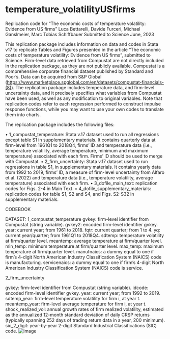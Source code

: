 # temperature_volatilityUSfirms
Replication code for “The economic costs of temperature volatility: Evidence from US firms”
Luca Bettarelli, Davide Furceri, Michael Ganslmeier, Marc Tobias Schiffbauer
Submitted to Science
June, 2023


This replication package includes information on data and codes in Stata v17 to replicate Tables and Figures presented in the article “The economic costs of temperature volatility: Evidence from US firms”, submitted to Science. Firm-level data retrieved from Compustat are not directly included in the replication package, as they are not publicly available. Compustat is a comprehensive corporate financial dataset published by Standard and Poor’s. Data can be acquired from S&P Global (https://www.marketplace.spglobal.com/en/datasets/compustat-financials-(8)). The replication package includes temperature data, and firm-level uncertainty data, and it precisely specifies what variables from Compustat have been used, as well as any modification to original variables. Note that replication codes refer to each regression performed to construct impulse response functions, while you may want to use your own codes to translate them into charts.  

The replication package includes the following files:

•	1_compustat_temperature: Stata v.17 dataset used to run all regressions except table S1 in supplementary materials. It contains quarterly data at firm-level from 1961Q1 to 2018Q4, firms’ ID and temperature data (i.e., temperature volatility, average temperature, minimum and maximum temperature) associated with each firm. Firms’ ID should be used to merge with Compustat.
•	2_firm_uncertainty: Stata v.17 dataset used to run regressions in table S1, in supplementary materials. It contains yearly data from 1992 to 2019, firms’ ID, a measure of firm-level uncertainty from Alfaro et al. (2022) and temperature data (i.e., temperature volatility, average temperature) associated with each firm.
•	3_dofile_main_text: replication codes for Figs. 2-4 in Main Text.
•	4_dofile_supplementary_materials: replication codes for table S1, S2 and S4, and Figs. S2-S32 in supplementary materials.

CODEBOOK 

DATASET: 1_compustat_temperature
gvkey: firm-level identifier from Compustat (string variable).
gvkey2: encoded firm-level identifier gvkey.
year: current year; from 1961 to 2018.
fqtr: current quarter; from 1 to 4.
yq: current year/quarter; from 1961Q1 to 2018Q4.
sdtemp: temperature volatility at firm/quarter level.
meantemp: average temperature at firm/quarter level.
min_temp: minimum temperature at firm/quarter level.
max_temp: maximum temperature at firm/quarter level.
manufnaics: a dummy equal to one if firm’s 4-digit North American Industry Classification System (NAICS) code is manufacturing.
servicenaics: a dummy equal to one if firm’s 4-digit North American Industry Classification System (NAICS) code is service.

2_firm_uncertainty

gvkey: firm-level identifier from Compustat (string variable).
idcode: encoded firm-level identifier gvkey.
year: current year; from 1992 to 2019.
sdtemp_year: firm-level temperature volatility for firm i, at year t. 
meantemp_year: firm-level average temperature for firm i, at year t.
shock_realized_vol: annual growth rates of firm realized volatility, estimated as the annualized 12-month standard deviation of daily CRSP returns (typically spanning 252 days of trading return data in a year, 200 minimum).
sic_2_digit: year-by-year 2-digit Standard Industrial Classifications (SIC) code.
![image](https://github.com/lbettarelli/temperature_volatilityUSfirms/assets/137168388/c104a464-c359-4ea4-b71f-c4775e880a76)

